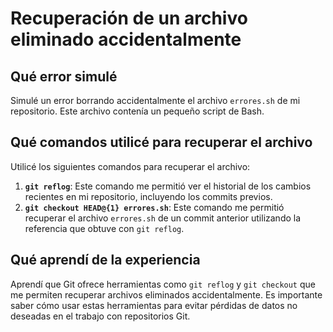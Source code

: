# Recuperación de un archivo eliminado accidentalmente

## Qué error simulé

Simulé un error borrando accidentalmente el archivo `errores.sh` de mi repositorio. Este archivo contenía un pequeño script de Bash.

## Qué comandos utilicé para recuperar el archivo

Utilicé los siguientes comandos para recuperar el archivo:

1. **`git reflog`**: Este comando me permitió ver el historial de los cambios recientes en mi repositorio, incluyendo los commits previos.
2. **`git checkout HEAD@{1} errores.sh`**: Este comando me permitió recuperar el archivo `errores.sh` de un commit anterior utilizando la referencia que obtuve con `git reflog`.

## Qué aprendí de la experiencia

Aprendí que Git ofrece herramientas como `git reflog` y `git checkout` que me permiten recuperar archivos eliminados accidentalmente. Es importante saber cómo usar estas herramientas para evitar pérdidas de datos no deseadas en el trabajo con repositorios Git.
